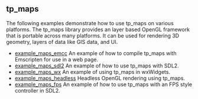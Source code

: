 ## tp_maps
The following examples demonstrate how to use tp_maps on various platforms. The tp_maps library 
provides an layer based OpenGL framework that is portable across many platforms. It can be used for 
rendering 3D geometry, layers of data like GIS data, and UI.

* [example_maps_emcc](https://github.com/tdp-libs/example_maps_emcc) An example of how to compile
tp_maps with Emscripten for use in a web page. 
* [example_maps_sdl2](https://github.com/tdp-libs/example_maps_sdl2) An example of how to use 
tp_maps with SDL2. 
* [example_maps_wx](https://github.com/tdp-libs/example_maps_wx) An example of using tp_maps in 
wxWidgets. 
* [example_maps_headless](https://github.com/tdp-libs/example_maps_headless) Headless OpenGL 
rendering using tp_maps. 
* [example_maps_fps](https://github.com/tdp-libs/example_maps_fps) An example of how to use tp_maps 
with an FPS style controller in SDL2. 
